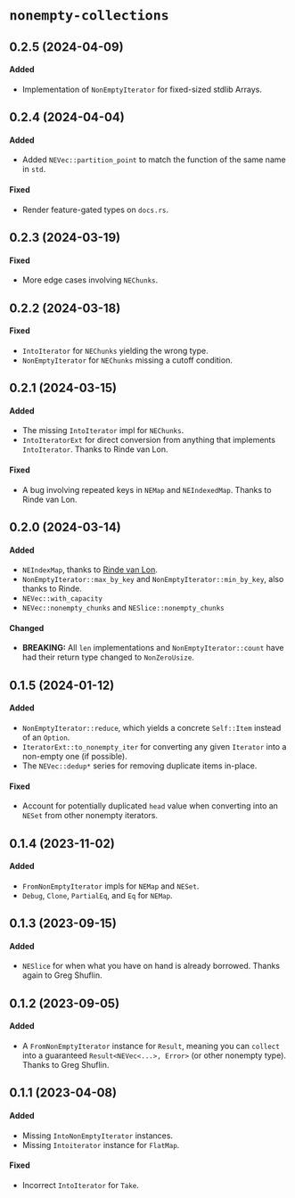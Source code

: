 # `nonempty-collections`

## 0.2.5 (2024-04-09)

#### Added

- Implementation of `NonEmptyIterator` for fixed-sized stdlib Arrays.

## 0.2.4 (2024-04-04)

#### Added

- Added `NEVec::partition_point` to match the function of the same name in `std`.

#### Fixed

- Render feature-gated types on `docs.rs`.

## 0.2.3 (2024-03-19)

#### Fixed

- More edge cases involving `NEChunks`.

## 0.2.2 (2024-03-18)

#### Fixed

- `IntoIterator` for `NEChunks` yielding the wrong type.
- `NonEmptyIterator` for `NEChunks` missing a cutoff condition.

## 0.2.1 (2024-03-15)

#### Added

- The missing `IntoIterator` impl for `NEChunks`.
- `IntoIteratorExt` for direct conversion from anything that implements
  `IntoIterator`. Thanks to Rinde van Lon.

#### Fixed

- A bug involving repeated keys in `NEMap` and `NEIndexedMap`. Thanks to Rinde van Lon.

## 0.2.0 (2024-03-14)

#### Added

- `NEIndexMap`, thanks to [Rinde van Lon](https://github.com/rinde/).
- `NonEmptyIterator::max_by_key` and `NonEmptyIterator::min_by_key`, also thanks to Rinde.
- `NEVec::with_capacity`
- `NEVec::nonempty_chunks` and `NESlice::nonempty_chunks`

#### Changed

- **BREAKING:** All `len` implementations and `NonEmptyIterator::count` have had
  their return type changed to `NonZeroUsize`.

## 0.1.5 (2024-01-12)

#### Added

- `NonEmptyIterator::reduce`, which yields a concrete `Self::Item` instead of an
  `Option`.
- `IteratorExt::to_nonempty_iter` for converting any given `Iterator` into a
  non-empty one (if possible).
- The `NEVec::dedup*` series for removing duplicate items in-place.

#### Fixed

- Account for potentially duplicated `head` value when converting into an
  `NESet` from other nonempty iterators.

## 0.1.4 (2023-11-02)

#### Added

- `FromNonEmptyIterator` impls for `NEMap` and `NESet`.
- `Debug`, `Clone`, `PartialEq`, and `Eq` for `NEMap`.

## 0.1.3 (2023-09-15)

#### Added

- `NESlice` for when what you have on hand is already borrowed. Thanks again to
  Greg Shuflin.

## 0.1.2 (2023-09-05)

#### Added

- A `FromNonEmptyIterator` instance for `Result`, meaning you can `collect` into
  a guaranteed `Result<NEVec<...>, Error>` (or other nonempty type). Thanks to
  Greg Shuflin.

## 0.1.1 (2023-04-08)

#### Added

- Missing `IntoNonEmptyIterator` instances.
- Missing `Intoiterator` instance for `FlatMap`.

#### Fixed

- Incorrect `IntoIterator` for `Take`.
